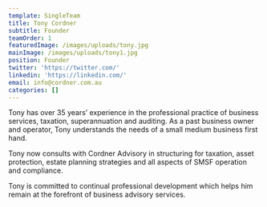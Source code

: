 ```yaml
---
template: SingleTeam
title: Tony Cordner
subtitle: Founder
teamOrder: 1
featuredImage: /images/uploads/tony.jpg
mainImage: /images/uploads/tony1.jpg
position: Founder
twitter: 'https://twitter.com/'
linkedin: 'https://linkedin.com/'
email: info@cordner.com.au
categories: []
---
```


Tony has over 35 years’ experience in the professional practice of
business services, taxation, superannuation and auditing. As a past
business owner and operator, Tony understands the needs of a small
medium business first hand.

Tony now consults with Cordner Advisory in structuring for taxation,
asset protection, estate planning strategies and all aspects of SMSF
operation and compliance.

Tony is committed to continual professional development which helps
him remain at the forefront of business advisory services.
